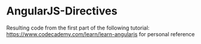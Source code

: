 # AngularJS-Directives
Resulting code from the first part of the following tutorial: https://www.codecademy.com/learn/learn-angularjs for personal reference
